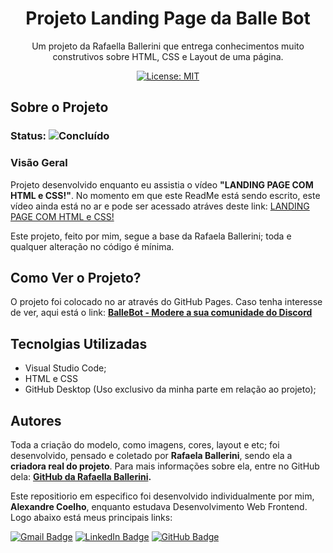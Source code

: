 <h1 align="center"> Projeto Landing Page da Balle Bot </h1>

<p align="center"> Um projeto da Rafaella Ballerini que entrega conhecimentos muito construtivos sobre HTML, CSS e Layout de uma página.</p>

<div align="center">

[![License: MIT](https://img.shields.io/badge/License-MIT-yellow.svg)](https://opensource.org/licenses/MIT)

</div>

## Sobre o Projeto

### Status: ![Concluído](https://img.shields.io/badge/Concluído-sucess.svg)

### Visão Geral

Projeto desenvolvido enquanto eu assistia o vídeo **"LANDING PAGE COM HTML e CSS!"**. No momento em que este ReadMe está sendo escrito, este vídeo ainda está no ar e
pode ser acessado atráves deste link: [LANDING PAGE COM HTML e CSS!](https://www.youtube.com/watch?v=llF6vD-RljE)

Este projeto, feito por mim, segue a base da Rafaela Ballerini; toda e qualquer alteração no código é mínima.

## Como Ver o Projeto?

O projeto foi colocado no ar através do GitHub Pages. Caso tenha interesse de ver, aqui está o link: **[BalleBot - Modere a sua comunidade do Discord](https://coelhoalexandre.github.io/landing-page-balle-bot/)**

## Tecnolgias Utilizadas

- Visual Studio Code;
- HTML e CSS
- GitHub Desktop (Uso exclusivo da minha parte em relação ao projeto);

## Autores

Toda a criação do modelo, como imagens, cores, layout e etc; foi desenvolvido, pensado e coletado por **Rafaela Ballerini**, sendo ela a **criadora real do projeto**.
Para mais informações sobre ela, entre no GitHub dela: **[GitHub da Rafaella Ballerini](https://github.com/rafaballerini).**

Este repositiorio em especifico foi desenvolvido individualmente por mim, **Alexandre Coelho**, enquanto estudava Desenvolvimento Web Frontend. Logo abaixo está meus principais links:
  
<a href = "mailto:alexandrecoelhocontato@gmail.com"><img src="https://img.shields.io/badge/-Gmail-critical?style=for-the-badge&logo=gmail&logoColor=white" target="_blank" alt="Gmail Badge"></a>
<a href="https://www.linkedin.com/in/-coelhoalexandre/" target="_blank"><img src="https://img.shields.io/badge/-LinkedIn-%230077B5?style=for-the-badge&logo=linkedin&logoColor=white" target="_blank" alt="LinkedIn Badge"></a>
<a href = "https://github.com/coelhoalexandre"><img src="https://img.shields.io/badge/GitHub-%23333?style=for-the-badge&logo=github&logoColor=white" target="_blank" alt="GitHub Badge"></a>
